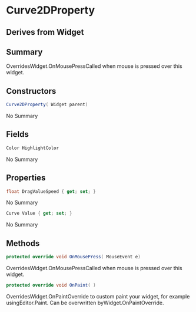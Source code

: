 # Curve2DProperty

## Derives from Widget

## Summary

OverridesWidget.OnMousePressCalled when mouse is pressed over this widget.
## Constructors

```c#
Curve2DProperty( Widget parent) 
```
No Summary
## Fields

```c#
Color HighlightColor
```
No Summary
## Properties

```c#
float DragValueSpeed { get; set; } 
```
No Summary
```c#
Curve Value { get; set; } 
```
No Summary
## Methods

```c#
protected override void OnMousePress( MouseEvent e) 
```
OverridesWidget.OnMousePressCalled when mouse is pressed over this widget.
```c#
protected override void OnPaint( ) 
```
OverridesWidget.OnPaintOverride to custom paint your widget, for example usingEditor.Paint. Can be overwritten byWidget.OnPaintOverride.
